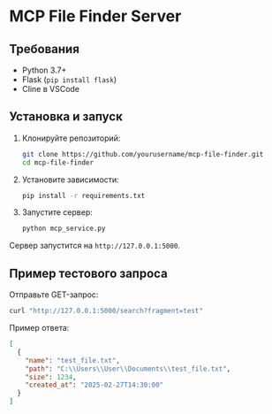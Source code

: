 # MCP File Finder Server

## Требования
- Python 3.7+
- Flask (`pip install flask`)
- Cline в VSCode

## Установка и запуск

1. Клонируйте репозиторий:
   ```sh
   git clone https://github.com/yourusername/mcp-file-finder.git
   cd mcp-file-finder
   ```
2. Установите зависимости:
   ```sh
   pip install -r requirements.txt
   ```
3. Запустите сервер:
   ```sh
   python mcp_service.py
   ```

Сервер запустится на `http://127.0.0.1:5000`.

## Пример тестового запроса
Отправьте GET-запрос:
```sh
curl "http://127.0.0.1:5000/search?fragment=test"
```

Пример ответа:
```json
[
  {
    "name": "test_file.txt",
    "path": "C:\\Users\\User\\Documents\\test_file.txt",
    "size": 1234,
    "created_at": "2025-02-27T14:30:00"
  }
]
```
